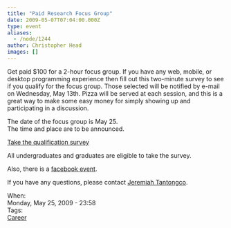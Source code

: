 ```yaml
---
title: "Paid Research Focus Group"
date: 2009-05-07T07:04:00.000Z
type: event
aliases:
  - /node/1244
author: Christopher Head
images: []
---
```


<div class="field field-name-body field-type-text-with-summary field-label-hidden"><div class="field-items"><div class="field-item even"><p>Get paid $100 for a 2-hour focus group. If you have any web, mobile, or desktop programming experience then fill out this two-minute survey to see if you qualify for the focus group. Those selected will be notified by e-mail on Wednesday, May 13th. Pizza will be served at each session, and this is a great way to make some easy money for simply showing up and participating in a discussion.</p>
<p>The date of the focus group is May 25.<br>
The time and place are to be announced.</p>
<p><a href="http://surveymonkey.com/s.aspx?sm=94kP2eJRAt1eaXNXUzCYig_3d_3d">Take the qualification survey</a></p>
<p>All undergraduates and graduates are eligible to take the survey.</p>
<p>Also, there is a <a href="https://facebook.com/inbox/readmessage.php?t=83901241255&amp;f=1&amp;a=1&amp;e=0#/event.php?eid=96057130942">facebook event</a>.</p>
<p>If you have any questions, please contact <a href="/cdn-cgi/l/email-protection#6b011f0a051f04050c08042b0c060a020745080406">Jeremiah Tantongco</a>.</p>
</div></div></div><div class="field field-name-field-dates field-type-datetime field-label-above"><div class="field-label">When:&#xA0;</div><div class="field-items"><div class="field-item even"><span class="date-display-single">Monday, May 25, 2009 - 23:58</span></div></div></div>    <footer>
    <div class="field field-name-field-tags field-type-taxonomy-term-reference field-label-above"><div class="field-label">Tags:&#xA0;</div><div class="field-items"><div class="field-item even"><a href="/career">Career</a></div></div></div>      </footer>